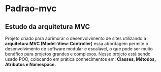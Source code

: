 # Padrao-mvc

## Estudo da arquitetura MVC
Projeto criado para aprimorar o desenvolvimento de sites utilizando a __arquitetura MVC (Model-View-Controller)__ essa abordagem permite o desenvolvimento de software modular e escalável, o que pode ser muito benéfico para projetos grandes e complexos. Nesse projeto está sendo usado POO, colocando em prática conhecimentos em:  __Classes, Métodos, Atributos e Namespace.__
